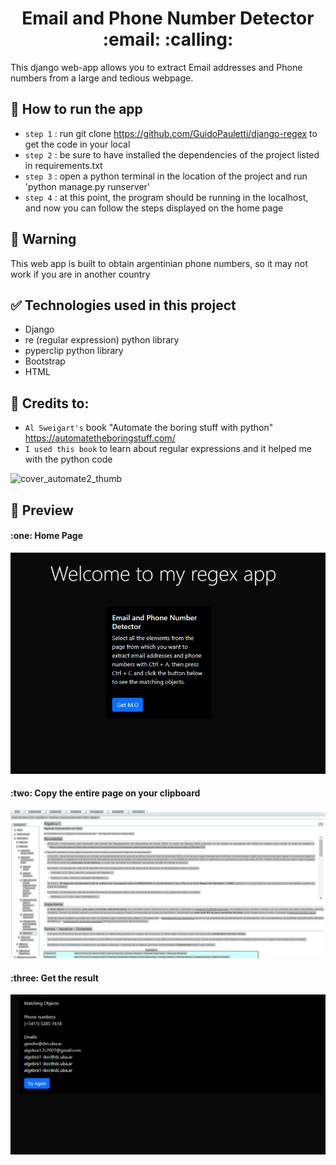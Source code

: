 
<h1 align="center"> Email and Phone Number Detector :email: :calling: </h1>
 This django web-app allows you to extract Email addresses and Phone numbers from a large and tedious webpage.
 
 ## 📁 How to run the app
 - `step 1` : run git clone https://github.com/GuidoPauletti/django-regex to get the code in your local
 - `step 2` : be sure to have installed the dependencies of the project listed in requirements.txt
 - `step 3` : open a python terminal in the location of the project and run 'python manage.py runserver'
 - `step 4` : at this point, the program should be running in the localhost, and now you can follow the steps displayed on the home page
 
 ## :no_mobile_phones: Warning
 This web app is built to obtain argentinian phone numbers, so it may not work if you are in another country
 
 ## :white_check_mark: Technologies used in this project
 * Django
 * re (regular expression) python library
 * pyperclip python library
 * Bootstrap
 * HTML
 
 ## :book: Credits to:
- `Al Sweigart's` book "Automate the boring stuff with python" https://automatetheboringstuff.com/
- `I used this book` to learn about regular expressions and it helped me with the python code


![cover_automate2_thumb](https://user-images.githubusercontent.com/93409495/218272220-d9da6296-4100-4808-a94c-3130fea4b4af.jpg)

## :monkey: Preview
<h4> :one: Home Page </h4>

![Home Page Image](https://github.com/GuidoPauletti/django-regex/blob/main/readme/Home.png)

<h4> :two: Copy the entire page on your clipboard </h4>

![Web page Image](https://github.com/GuidoPauletti/django-regex/blob/main/readme/WebPage.png)

<h4> :three: Get the result </h4>

![Result Page Image](https://github.com/GuidoPauletti/django-regex/blob/main/readme/matchingObject.png)



